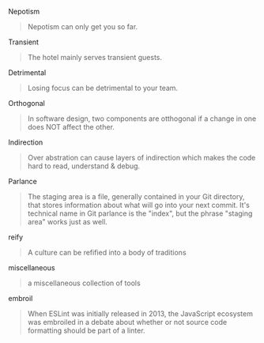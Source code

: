 Nepotism

> Nepotism can only get you so far.

Transient

> The hotel mainly serves transient guests.

Detrimental

> Losing focus can be detrimental to your team.

Orthogonal

> In software design, two components are otthogonal if a change in one does NOT affect the other.

Indirection

> Over abstration can cause layers of indirection which makes the code hard to read, understand & debug.

Parlance

> The staging area is a file, generally contained in your Git directory, that stores information about what will go into your next commit. It's technical name in Git parlance is the "index", but the phrase "staging area" works just as well.

reify

> A culture can be refified into a body of traditions

miscellaneous

> a miscellaneous collection of tools

embroil

> When ESLint was initially released in 2013, the JavaScript ecosystem was embroiled in a debate about whether or not source code formatting should be part of a linter.
